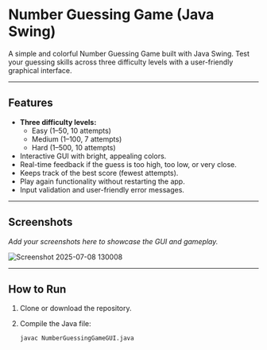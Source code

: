 # Number Guessing Game (Java Swing)

A simple and colorful Number Guessing Game built with Java Swing. Test your guessing skills across three difficulty levels with a user-friendly graphical interface.

---

## Features

- **Three difficulty levels:**
  - Easy (1–50, 10 attempts)
  - Medium (1–100, 7 attempts)
  - Hard (1–500, 10 attempts)
- Interactive GUI with bright, appealing colors.
- Real-time feedback if the guess is too high, too low, or very close.
- Keeps track of the best score (fewest attempts).
- Play again functionality without restarting the app.
- Input validation and user-friendly error messages.

---

## Screenshots

*Add your screenshots here to showcase the GUI and gameplay.*

![Screenshot 2025-07-08 130008](https://github.com/user-attachments/assets/bf6eee35-5747-443d-8006-2229e3fd4138)

---

## How to Run

1. Clone or download the repository.
2. Compile the Java file:

   ```bash
   javac NumberGuessingGameGUI.java
